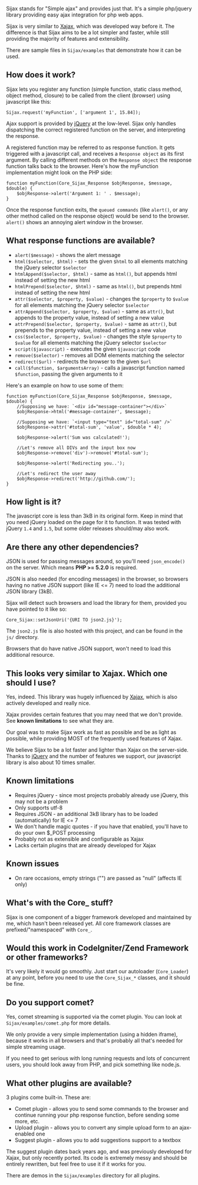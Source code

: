 Sijax stands for "Simple ajax" and provides just that.
It's a simple php/jquery library providing easy ajax integration for php web apps.

Sijax is very similar to [Xajax](http://xajax-project.org/), which was developed way before it.
The difference is that Sijax aims to be a lot simpler and faster, while still providing the majority of features and extensibility.

There are sample files in `Sijax/examples` that demonstrate how it can be used.

## How does it work? ##

Sijax lets you register any function (simple function, static class method, object method, closure) to be called from the client (browser) using javascript like this:

    Sijax.request('myFunction', ['argument 1', 15.84]);

Ajax support is provided by [jQuery](http://jquery.com/) at the low-level. Sijax only handles dispatching the correct registered function on the server, and interpreting the response.

A registered function may be referred to as response function. It gets triggered with a javascript call, and receives a `Response object` as its first argument. By calling different methods on the `Response object` the response function talks back to the browser.
Here's how the myFunction implementation might look on the PHP side:

    function myFunction(Core_Sijax_Response $objResponse, $message, $double) {
        $objResponse->alert('Argument 1: ' . $message);
    }

Once the response function exits, the `queued commands` (like `alert()`, or any other method called on the response object) would be send to the browser. `alert()` shows an annoying alert window in the browser.

## What response functions are available? ##

- `alert($message)` - shows the alert message
- `html($selector, $html)` - sets the given `$html` to all elements matching the jQuery selector `$selector`
- `htmlAppend($selector, $html)` - same as `html()`, but appends html instead of setting the new html
- `htmlPrepend($selector, $html)` - same as `html()`, but prepends html instead of setting the new html
- `attr($selector, $property, $value)` - changes the `$property` to `$value` for all elements matching the jQuery selector `$selector`
- `attrAppend($selector, $property, $value)` - same as `attr()`, but appends to the property value, instead of setting a new value
- `attrPrepend($selector, $property, $value)` - same as `attr()`, but prepends to the property value, instead of setting a new value
- `css($selector, $property, $value)` - changes the style `$property` to `$value` for all elements matching the jQuery selector `$selector`
- `script($javascript)` - executes the given `$javascript` code
- `remove($selector)` - removes all DOM elements matching the selector
- `redirect($url)` - redirects the browser to the given `$url`
- `call($function, $argumentsArray)` - calls a javascript function named `$function`, passing the given arguments to it

Here's an example on how to use some of them:

    function myFunction(Core_Sijax_Response $objResponse, $message, $double) {
        //Supposing we have: `<div id="message-container"></div>`
        $objResponse->html('#message-container', $message);

        //Supposing we have: `<input type="text" id="total-sum" />`
        $objResponse->attr('#total-sum', 'value', $double * 4);
	
        $objResponse->alert('Sum was calculated!');
	
        //Let's remove all DIVs and the input box now
        $objResponse->remove('div')->remove('#total-sum');
	
        $objResponse->alert('Redirecting you..');

        //Let's redirect the user away
        $objResponse->redirect('http://github.com/');
    }

## How light is it? ##

The javascript core is less than 3kB in its original form. Keep in mind that you need jQuery loaded on the page for it to function. It was tested with jQuery `1.4` and `1.5`, but some older releases should/may also work.

## Are there any other dependencies? ##

JSON is used for passing messages around, so you'll need `json_encode()` on the server. Which means **PHP >= 5.2.0** is required.

JSON is also needed (for encoding messages) in the browser, so browsers having no native JSON support (like IE <= 7) need to load the additional JSON library (3kB).

Sijax will detect such browsers and load the library for them, provided you have pointed to it like so:

    Core_Sijax::setJsonUri('{URI TO json2.js}');
    
The `json2.js` file is also hosted with this project, and can be found in the `js/` directory.

Browsers that do have native JSON support, won't need to load this additional resource.

## This looks very similar to Xajax. Which one should I use? ##

Yes, indeed. This library was hugely influenced by [Xajax](http://xajax-project.org), which is also actively developed and really nice.

Xajax provides certain features that you may need that we don't provide. See **known limitations** to see what they are.

Our goal was to make Sijax work as fast as possible and be as light as possible, while providing MOST of the frequently used features of Xajax.

We believe Sijax to be a lot faster and lighter than Xajax on the server-side. Thanks to [jQuery](http://jquery.com/) and the number of features we support, our javascript library is also about 10 times smaller.

## Known limitations ##

- Requires jQuery - since most projects probably already use jQuery, this may not be a problem
- Only supports utf-8
- Requires JSON - an additional 3kB library has to be loaded (automatically) for IE <= 7
- We don't handle magic quotes - if you have that enabled, you'll have to do your own $_POST processing
- Probably not as extensible and configurable as Xajax
- Lacks certain plugins that are already developed for Xajax

## Known issues ##

- On rare occasions, empty strings ("") are passed as "null" (affects IE only)

## What's with the Core_ stuff? ##

Sijax is one component of a bigger framework developed and maintained by me, which hasn't been released yet. All core framework classes are prefixed/"namespaced" with `Core_`.

## Would this work in CodeIgniter/Zend Framework or other frameworks? ##

It's very likely it would go smoothly. Just start our autoloader (`Core_Loader`) at any point, before you need to use the `Core_Sijax_*` classes, and it should be fine.

## Do you support comet? ##

Yes, comet streaming is supported via the comet plugin. You can look at `Sijax/examples/comet.php` for more details.

We only provide a very simple implementation (using a hidden iframe), because it works in all browsers and that's probably all that's needed for simple streaming usage.

If you need to get serious with long running requests and lots of concurrent users, you should look away from PHP, and pick something like node.js.

## What other plugins are available? ##

3 plugins come built-in. These are:

- Comet plugin - allows you to send some commands to the browser and continue running your php response function, before sending some more, etc.
- Upload plugin - allows you to convert any simple upload form to an ajax-enabled one
- Suggest plugin - allows you to add suggestions support to a textbox

The suggest plugin dates back years ago, and was previously developed for Xajax, but only recently ported. Its code is extremely messy and should be entirely rewritten, but feel free to use it if it works for you.

There are demos in the `Sijax/examples` directory for all plugins.